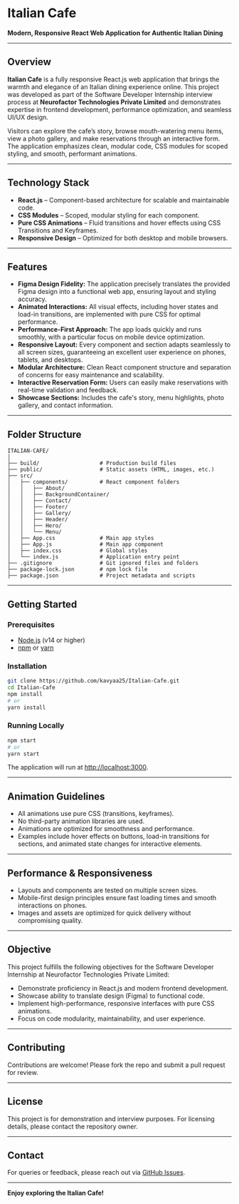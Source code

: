 # Italian Cafe

**Modern, Responsive React Web Application for Authentic Italian Dining**

---

## Overview

**Italian Cafe** is a fully responsive React.js web application that brings the warmth and elegance of an Italian dining experience online. This project was developed as part of the Software Developer Internship interview process at **Neurofactor Technologies Private Limited** and demonstrates expertise in frontend development, performance optimization, and seamless UI/UX design.

Visitors can explore the cafe’s story, browse mouth-watering menu items, view a photo gallery, and make reservations through an interactive form. The application emphasizes clean, modular code, CSS modules for scoped styling, and smooth, performant animations.

---

## Technology Stack

- **React.js** – Component-based architecture for scalable and maintainable code.
- **CSS Modules** – Scoped, modular styling for each component.
- **Pure CSS Animations** – Fluid transitions and hover effects using CSS Transitions and Keyframes.
- **Responsive Design** – Optimized for both desktop and mobile browsers.

---

## Features

- **Figma Design Fidelity:** The application precisely translates the provided Figma design into a functional web app, ensuring layout and styling accuracy.
- **Animated Interactions:** All visual effects, including hover states and load-in transitions, are implemented with pure CSS for optimal performance.
- **Performance-First Approach:** The app loads quickly and runs smoothly, with a particular focus on mobile device optimization.
- **Responsive Layout:** Every component and section adapts seamlessly to all screen sizes, guaranteeing an excellent user experience on phones, tablets, and desktops.
- **Modular Architecture:** Clean React component structure and separation of concerns for easy maintenance and scalability.
- **Interactive Reservation Form:** Users can easily make reservations with real-time validation and feedback.
- **Showcase Sections:** Includes the cafe's story, menu highlights, photo gallery, and contact information.

---

## Folder Structure

```
ITALIAN-CAFE/
│
├── build/                   # Production build files
├── public/                  # Static assets (HTML, images, etc.)
├── src/
│   ├── components/          # React component folders
│   │   ├── About/
│   │   ├── BackgroundContainer/
│   │   ├── Contact/
│   │   ├── Footer/
│   │   ├── Gallery/
│   │   ├── Header/
│   │   ├── Hero/
│   │   └── Menu/
│   ├── App.css              # Main app styles
│   ├── App.js               # Main app component
│   ├── index.css            # Global styles
│   └── index.js             # Application entry point
├── .gitignore               # Git ignored files and folders
├── package-lock.json        # npm lock file
├── package.json             # Project metadata and scripts
```

---

## Getting Started

### Prerequisites

- [Node.js](https://nodejs.org/) (v14 or higher)
- [npm](https://www.npmjs.com/) or [yarn](https://yarnpkg.com/)

### Installation

```bash
git clone https://github.com/kavyaa25/Italian-Cafe.git
cd Italian-Cafe
npm install
# or
yarn install
```

### Running Locally

```bash
npm start
# or
yarn start
```

The application will run at [http://localhost:3000](http://localhost:3000).

---

## Animation Guidelines

- All animations use pure CSS (transitions, keyframes).
- No third-party animation libraries are used.
- Animations are optimized for smoothness and performance.
- Examples include hover effects on buttons, load-in transitions for sections, and animated state changes for interactive elements.

---

## Performance & Responsiveness

- Layouts and components are tested on multiple screen sizes.
- Mobile-first design principles ensure fast loading times and smooth interactions on phones.
- Images and assets are optimized for quick delivery without compromising quality.

---

## Objective

This project fulfills the following objectives for the Software Developer Internship at Neurofactor Technologies Private Limited:

- Demonstrate proficiency in React.js and modern frontend development.
- Showcase ability to translate design (Figma) to functional code.
- Implement high-performance, responsive interfaces with pure CSS animations.
- Focus on code modularity, maintainability, and user experience.

---

## Contributing

Contributions are welcome! Please fork the repo and submit a pull request for review.

---

## License

This project is for demonstration and interview purposes. For licensing details, please contact the repository owner.

---

## Contact

For queries or feedback, please reach out via [GitHub Issues](https://github.com/kavyaa25/Italian-Cafe/issues).

---

**Enjoy exploring the Italian Cafe!**
